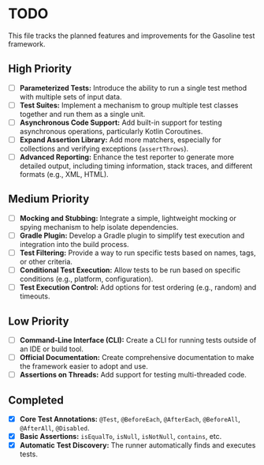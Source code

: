 # TODO

This file tracks the planned features and improvements for the Gasoline test framework.

## High Priority
- [ ] **Parameterized Tests:** Introduce the ability to run a single test method with multiple sets of input data.
- [ ] **Test Suites:** Implement a mechanism to group multiple test classes together and run them as a single unit.
- [ ] **Asynchronous Code Support:** Add built-in support for testing asynchronous operations, particularly Kotlin Coroutines.
- [ ] **Expand Assertion Library:** Add more matchers, especially for collections and verifying exceptions (`assertThrows`).
- [ ] **Advanced Reporting:** Enhance the test reporter to generate more detailed output, including timing information, stack traces, and different formats (e.g., XML, HTML).

## Medium Priority
- [ ] **Mocking and Stubbing:** Integrate a simple, lightweight mocking or spying mechanism to help isolate dependencies.
- [ ] **Gradle Plugin:** Develop a Gradle plugin to simplify test execution and integration into the build process.
- [ ] **Test Filtering:** Provide a way to run specific tests based on names, tags, or other criteria.
- [ ] **Conditional Test Execution:** Allow tests to be run based on specific conditions (e.g., platform, configuration).
- [ ] **Test Execution Control:** Add options for test ordering (e.g., random) and timeouts.

## Low Priority
- [ ] **Command-Line Interface (CLI):** Create a CLI for running tests outside of an IDE or build tool.
- [ ] **Official Documentation:** Create comprehensive documentation to make the framework easier to adopt and use.
- [ ] **Assertions on Threads:** Add support for testing multi-threaded code.

## Completed
- [x] **Core Test Annotations:** `@Test`, `@BeforeEach`, `@AfterEach`, `@BeforeAll`, `@AfterAll`, `@Disabled`.
- [x] **Basic Assertions:** `isEqualTo`, `isNull`, `isNotNull`, `contains`, etc.
- [x] **Automatic Test Discovery:** The runner automatically finds and executes tests.

